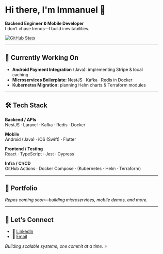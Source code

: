 # Hi there, I'm Immanuel 👋

**Backend Engineer & Mobile Developer**  
I don’t chase trends—I build inevitabilities.

[![GitHub Stats](https://github-readme-stats.vercel.app/api?username=immanuel1598&show_icons=true)](https://github.com/immanuel1598)

---

## 🚀 Currently Working On
- **Android Payment Integration** (Java): implementing Stripe & local caching  
- **Microservices Boilerplate:** NestJS · Kafka · Redis in Docker  
- **Kubernetes Migration:** planning Helm charts & Terraform modules  

---

## 🛠️ Tech Stack

**Backend / APIs**  
NestJS · Laravel · Kafka · Redis · Docker

**Mobile**  
Android (Java) · iOS (Swift) · Flutter

**Frontend / Testing**  
React · TypeScript · Jest · Cypress

**Infra / CI/CD**  
GitHub Actions · Docker Compose · (Kubernetes · Helm · Terraform)

---

## 📌 Portfolio

_Repos coming soon—building microservices, mobile demos, and more._

---

## 🤝 Let’s Connect

- 💼 [LinkedIn](https://www.linkedin.com/in/immanuel-okwudiafor-42b31a2b1/)  
- 📧 [Email](mailto:okwuredriver@gmail.com)

*Building scalable systems, one commit at a time.* ⚡
